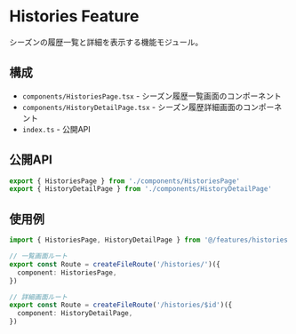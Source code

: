 # Histories Feature

シーズンの履歴一覧と詳細を表示する機能モジュール。

## 構成

- `components/HistoriesPage.tsx` - シーズン履歴一覧画面のコンポーネント
- `components/HistoryDetailPage.tsx` - シーズン履歴詳細画面のコンポーネント
- `index.ts` - 公開API

## 公開API

```typescript
export { HistoriesPage } from './components/HistoriesPage'
export { HistoryDetailPage } from './components/HistoryDetailPage'
```

## 使用例

```typescript
import { HistoriesPage, HistoryDetailPage } from '@/features/histories'

// 一覧画面ルート
export const Route = createFileRoute('/histories/')({
  component: HistoriesPage,
})

// 詳細画面ルート
export const Route = createFileRoute('/histories/$id')({
  component: HistoryDetailPage,
})
```
